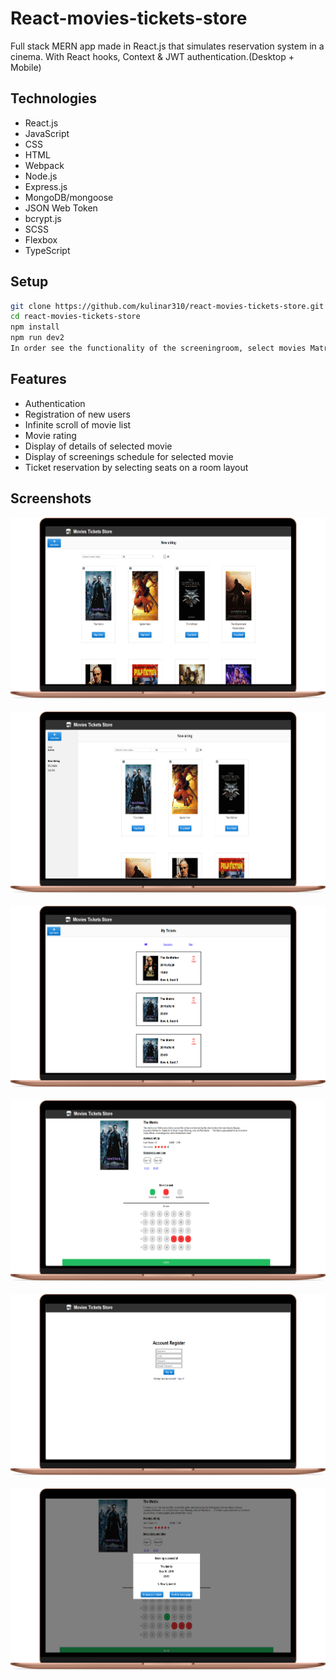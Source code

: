 # React-movies-tickets-store

Full stack MERN app made in React.js that simulates reservation system in a cinema. With React hooks, Context & JWT authentication.(Desktop + Mobile)

## Technologies

-   React.js
-   JavaScript
-   CSS
-   HTML
-   Webpack
-   Node.js
-   Express.js
-   MongoDB/mongoose
-   JSON Web Token
-   bcrypt.js
-   SCSS
-   Flexbox
-   TypeScript

## Setup

```bash
git clone https://github.com/kulinar310/react-movies-tickets-store.git
cd react-movies-tickets-store
npm install
npm run dev2
In order see the functionality of the screeningroom, select movies Matrix or The Godfather
```

## Features

-   Authentication
-   Registration of new users
-   Infinite scroll of movie list
-   Movie rating
-   Display of details of selected movie
-   Display of screenings schedule for selected movie
-   Ticket reservation by selecting seats on a room layout

## Screenshots

![screenshot1](./src/screenshots/Screenshot_11.png)
&nbsp;
&nbsp;
&nbsp;
![screenshot2](./src/screenshots/Screenshot_12.png)
&nbsp;
&nbsp;
&nbsp;
![screenshot3](./src/screenshots/Screenshot_13.png)
&nbsp;
&nbsp;
&nbsp;
![screenshot4](./src/screenshots/Screenshot_14.png)
&nbsp;
&nbsp;
&nbsp;
![screenshot5](./src/screenshots/Screenshot_15.png)
&nbsp;
&nbsp;
&nbsp;
![screenshot6](./src/screenshots/Screenshot_16.png)
&nbsp;
&nbsp;
&nbsp;

